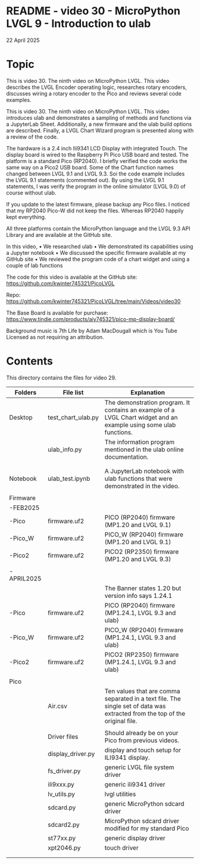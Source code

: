 # README - video 30 - MicroPython LVGL 9 - Introduction to ulab

22 April 2025

# Topic
This is video 30. The ninth video on MicroPython LVGL. This video describes the LVGL Encoder operating logic, researches rotary encoders, discusses wiring a rotary encoder to the Pico and reviews several code examples. 

This is video 30. The ninth video on MicroPython LVGL. This video introduces ulab and demonstrates a sampling of methods and functions via a JupyterLab Sheet.  Additionally, a new firmware and the ulab build options are described.  Finally, a LVGL Chart Wizard program is presented along with a review of the code. 

The hardware is a 2.4 inch Ili9341 LCD Display with integrated Touch. The display board is wired to the Raspberry Pi Pico USB board and tested. The platform is a standard Pico (RP2040).  I briefly verified the code works the same way on a Pico2 USB board.  Some of the Chart function names changed between LVGL 9.1 and LVGL 9.3.   Soi the code example includes the LVGL 9.1 statements (commented out).   By using the LVGL 9.1 statements, I was verify the program in the online simulator (LVGL 9.0) of course without ulab.

If you update to the latest firmware, please backup any Pico files.  I noticed that my RP2040 Pico-W
did not keep the files.  Whereas RP2040 happily kept everything.

All three platforms contain the MicroPython language and the LVGL 9.3 API Library and are available at the GitHub site.

In this video,
    • We researched ulab
    • We demonstrated its capabilities using a Jupyter notebook
    • We discussed the specific firmware available at my GitHub site
    • We reviewed the program code of a chart widget and using a couple of lab functions

The code for this video is available at the GitHub site:
https://github.com/kwinter745321/PicoLVGL

Repo:
https://github.com/kwinter745321/PicoLVGL/tree/main/Videos/video30

The Base Board is available for purchase:
https://www.tindie.com/products/aiy745321/pico-mp-display-board/

Background music is 7th Life by Adam MacDougall which is You Tube Licensed as not requiring an attribution.

# Contents
This directory contains the files for video 29.  

| Folders | File list | Explanation |
|---------|-----------|-------------|
| Desktop   | test_chart_ulab.py     | The demonstration program. It contains an example of a LVGL Chart widget and an example using some ulab functions. |
|           | ulab_info.py | The information program mentioned in the ulab online documentation. |
|           |                      |                            |
|           |                      |                            |
| Notebook        | ulab_test.ipynb | A JupyterLab notebook  with ulab functions that were demonstrated in the video.
|           |                      |                            |
| Firmware  |                      |                            |
| -FEB2025  |                      |                            |
| -Pico     |firmware.uf2         |   PICO (RP2040) firmware  (MP1.20 and LVGL 9.1)  |
| -Pico_W   |firmware.uf2         |   PICO_W (RP2040) firmware  (MP1.20 and LVGL 9.1)  |
| -Pico2    |firmware.uf2         |   PICO2 (RP2350) firmware  (MP1.20 and LVGL 9.3)  |
|           |                      |                            |
| -APRIL2025|                      |                            |
|           |                     |   The Banner states 1.20 but version info says 1.24.1      |
| -Pico     |firmware.uf2         |   PICO (RP2040) firmware  (MP1.24.1, LVGL 9.3 and ulab)  |
| -Pico_W   |firmware.uf2         |   PICO_W (RP2040) firmware  (MP1.24.1, LVGL 9.3 and ulab)  |
| -Pico2    |firmware.uf2         |   PICO2 (RP2350) firmware  (MP1.24.1, LVGL 9.3 and ulab)  |
|           |                      |                                 |
| Pico      |                      |                             |
|           | Air.csv              |  Ten values that are comma separated in a text file.  The single set of data was extracted from the top of the original file.                            |
|           |                      |                              |
|           |Driver files          | Should already be on your Pico from previous videos. |
|           |   display_driver.py  | display and touch setup for ILI9341 display. |
|           |   fs_driver.py         | generic LVGL file system driver  |
|           |   ili9xxx.py         | generic ili9341 driver  |
|           |   lv_utils.py        | lvgl utilities   |
|           |   sdcard.py          | generic MicroPython sdcard driver   |
|           |   sdcard2.py         | MicroPython sdcard driver modified for my standard Pico  |
|           |   st77xx.py          | generic display driver |
|           |   xpt2046.py         | touch driver           |
|           |                      |                                             |
|           |                      |                                                 |

